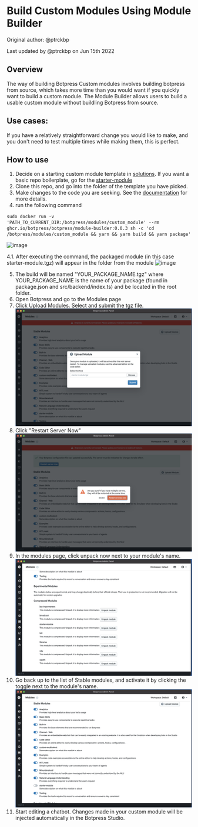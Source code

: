 # Build Custom Modules Using Module Builder

Original author: @ptrckbp

Last updated by @ptrckbp on Jun 15th 2022

## Overview
The way of building Botpress Custom modules involves building botpress from source, which takes more time than you would want if you quickly want to build a custom module. The Module Builder allows users to build a usable custom module without buildling Botpress from source. 

## Use cases:
If you have a relatively straightforward change you would like to make, and you don't need to test multiple times while making them, this is perfect.

## How to use
1. Decide on a starting custom module template in [solutions](../../custom%20modules/). If you want a basic repo boilerplate, go for the [starter-module](../../custom%20modules/starter-module/)
2. Clone this repo, and go into the folder of the template you have picked.
3. Make changes to the code you are seeking. See the [documentation](https://botpress.com/docs/building-chatbots/developers/custom-modules) for more details.  
4. run the following command 
```
sudo docker run -v 'PATH_TO_CURRENT_DIR:/botpress/modules/custom_module' --rm ghcr.io/botpress/botpress/module-builder:0.0.3 sh -c 'cd /botpress/modules/custom_module && yarn && yarn build && yarn package'
```
![image](https://user-images.githubusercontent.com/13484138/174085596-2b0b1c74-8f91-4bb9-999a-2380107bac90.png)

4.1. After executing the command, the packaged module (in this case starter-module.tgz) will appear in the folder from the module
![image](https://user-images.githubusercontent.com/13484138/174085152-4672e159-2b82-419a-b33f-ad72f7a7cf7a.png)

5. The build will be named "YOUR_PACKAGE_NAME.tgz" where YOUR_PACKAGE_NAME is the name of your package (found in package.json and src/backend/index.ts) and be located in the root folder. 
6. Open Botpress and go to the Modules page
7. Click Upload Modules. Select and submit the tgz file.![](1.png)
8. Click "Restart Server Now"![](2.png)
9. In the modules page, click unpack now next to your module's name.![](3.png)
9. Go back up to the list of Stable modules, and activate it by clicking the toggle next to the module's name.![](4.png)
10. Start editing a chatbot. Changes made in your custom module will be injected automatically in the Botpress Studio. 

